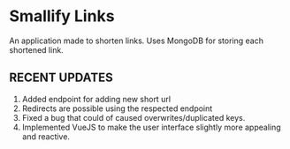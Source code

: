 # Smallify Links

An application made to shorten links.
Uses MongoDB for storing each shortened link.


## RECENT UPDATES
1. Added endpoint for adding new short url
2. Redirects are possible using the respected endpoint
3. Fixed a bug that could of caused overwrites/duplicated keys. 
4. Implemented VueJS to make the user interface slightly more appealing and reactive.
